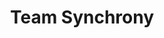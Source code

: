 ---
title: "Team Synchrony"
category: "simplicity"
icon: "circles-three"
situations: ["teamwork", "collective-flow"]
animation: "bounceIn"
weight: 27
draft: false
quote: "Football is a team sport, it's not about individual brilliance."
quoteAuthor: "N'Golo Kanté"
quoteContext: "When Kanté speaks about football as a team sport rather than individual brilliance, he's expressing the essence of Team Synchrony. Despite winning individual accolades, his play has always emphasized enabling the collective rather than showcasing personal skill. His remarkable success comes from simplifying his role to serve the team's needs, revealing how true excellence often means blending seamlessly with others rather than standing apart."
principle: "**Team Synchrony**: The most elegant football happens when individual actions blend into a collective flow. By simplifying your role to synchronize with teammates rather than standing out, you create harmony that elevates everyone's performance, including your own."
practice: "In your next training session, focus entirely on connecting your movements with one teammate. Before making a decision with the ball, quickly scan for this teammate's position and consider how your action might best complement their next move. Notice how this intentional synchrony affects both your performances."
reflection: "When have you experienced moments of perfect synchrony with teammates where individual distinctions seemed to disappear? What conditions helped create that harmonious flow?"
---